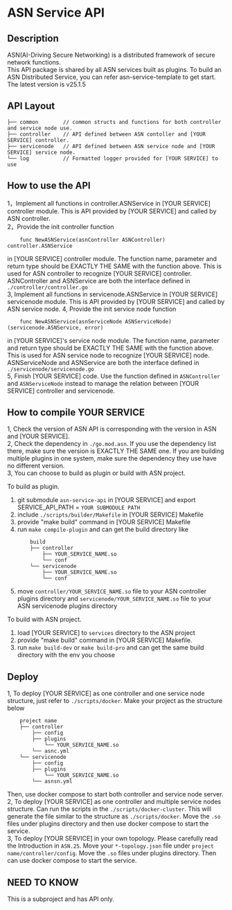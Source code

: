 # ASN Service API

## Description
ASN(AI-Driving Secure Networking) is a distributed framework of secure network functions.\
This API package is shared by all ASN services built as plugins. To build an ASN Distributed Service, you can refer asn-service-template to get start.\
The latest version is v25.1.5

## API Layout
    ├── common        // common structs and functions for both controller and service node use. 
    ├── controller    // API defined between ASN contoller and [YOUR SERVICE] controller.
    ├── servicenode   // API defined between ASN service node and [YOUR SERVICE] service node.
    └── log           // Formatted logger provided for [YOUR SERVICE] to use

## How to use the API
1，Implement all functions in controller.ASNService in [YOUR SERVICE] controller module. This is API provided by [YOUR SERVICE] and called by ASN controller.\
2，Provide the init controller function
```
    func NewASNService(asnController ASNController) controller.ASNService
```
in [YOUR SERVICE] controller module. The function name, parameter and return type should be EXACTLY THE SAME with the function above. This is used for ASN controller to recognize [YOUR SERVICE] controller.
ASNController and ASNService are both the interface defined in `./controller/controller.go`\
3, Implement all functions in servicenode.ASNService in [YOUR SERVICE] servicenode module. This is API provided by [YOUR SERVICE] and called by ASN service node.
4, Provide the init service node function
```
    func NewASNService(asnServiceNode ASNServiceNode) (servicenode.ASNService, error)
```
in [YOUR SERVICE]'s service node module. The function name, parameter and return type should be EXACTLY THE SAME with the function above. This is used for ASN service node to recognize [YOUR SERVICE] node.
ASNServiceNode and ASNService are both the interface defined in `./servicenode/servicenode.go`\
5, Finish [YOUR SERVICE] code. Use the function defined in `ASNController` and `ASNServiceNode` instead to manage the relation between [YOUR SERVICE] controller and servicenode.

## How to compile YOUR SERVICE
1, Check the version of ASN API is corresponding with the version in ASN and [YOUR SERVICE].\
2, Check the dependency in `./go.mod.asn`. If you use the dependency list there, make sure the version is EXACTLY THE SAME one. If you are building multiple plugins in one system,
make sure the dependency they use have no different version.\
3, You can choose to build as plugin or build with ASN project.

To build as plugin.
1. git submodule `asn-service-api` in [YOUR SERVICE] and export SERVICE_API_PATH = `YOUR SUBMODULE PATH`
2. include `./scripts/builder/Makefile` in [YOUR SERVICE] Makefile
3. provide "make build" command in [YOUR SERVICE] Makefile
4. run `make compile-plugin` and can get the build directory like
    ```
        build
        ├── controller    
            ├── YOUR_SERVICE_NAME.so 
            └── conf
        └── servicenode
            ├── YOUR_SERVICE_NAME.so 
            └── conf
    ```
5. move `controller/YOUR_SERVICE_NAME.so` file to your ASN controller plugins directory and `servicenode/YOUR_SERVICE_NAME.so` file to your ASN servicenode plugins directory

To build with ASN project.
1. load [YOUR SERVICE] to `services` directory to the ASN project
2. provide "make build" command in [YOUR SERVICE] Makefile.
3. run `make build-dev` or `make build-pro` and can get the same build directory with the env you choose

## Deploy
1, To deploy [YOUR SERVICE] as one controller and one service node structure, just refer to `./scripts/docker`. Make your project as the structure below
```
    project name
    ├── controller    
        ├── config
        ├── plugins
            └── YOUR_SERVICE_NAME.so 
        └── asnc.yml
    └── servicenode
        ├── config
        ├── plugins
            └── YOUR_SERVICE_NAME.so 
        └── asnsn.yml
```
Then, use docker compose to start both controller and service node server.\
2, To deploy [YOUR SERVICE] as one controller and multiple service nodes structure. Can run the scripts in the `./scripts/docker-cluster`. This will generate the file similar to the structure as `./scripts/docker`.
Move the `.so` files under plugins directory and then use docker compose to start the service.\
3, To deploy [YOUR SERVICE] in your own topology. Please carefully read the Introduction in `ASN.25`. Move your `*-topology.json` file under `project name/controller/config`.
Move the `.so` files under plugins directory. Then can use docker compose to start the service.


## NEED TO KNOW
This is a subproject and has API only.
